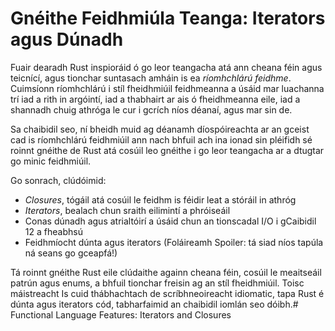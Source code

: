 # Gnéithe Feidhmiúla Teanga: Iterators agus Dúnadh

Fuair ​​dearadh Rust inspioráid ó go leor teangacha atá ann cheana féin agus
teicnící, agus tionchar suntasach amháin is ea _ríomhchlárú feidhme_.
Cuimsíonn ríomhchlárú i stíl fheidhmiúil feidhmeanna a úsáid mar luachanna trí
iad a rith in argóintí, iad a thabhairt ar ais ó fheidhmeanna eile, iad a shannadh
chuig athróga le cur i gcrích níos déanaí, agus mar sin de.

Sa chaibidil seo, ní bheidh muid ag déanamh díospóireachta ar an gceist cad is ríomhchlárú feidhmiúil ann
nach bhfuil ach ina ionad sin pléifidh sé roinnt gnéithe de Rust atá cosúil leo
gnéithe i go leor teangacha ar a dtugtar go minic feidhmiúil.

Go sonrach, clúdóimid:

- _Closures_, tógáil atá cosúil le feidhm is féidir leat a stóráil in athróg
- _Iterators_, bealach chun sraith eilimintí a phróiseáil
- Conas dúnadh agus atrialtóirí a úsáid chun an tionscadal I/O i gCaibidil 12 a fheabhsú
- Feidhmíocht dúnta agus iterators (Foláireamh Spoiler: tá siad níos tapúla ná
 seans go gceapfá!)

Tá roinnt gnéithe Rust eile clúdaithe againn cheana féin, cosúil le meaitseáil patrún agus
enums, a bhfuil tionchar freisin ag an stíl fheidhmiúil. Toisc máistreacht
Is cuid thábhachtach de scríbhneoireacht idiomatic, tapa Rust é dúnta agus iterators
cód, tabharfaimid an chaibidil iomlán seo dóibh.# Functional Language Features: Iterators and Closures
